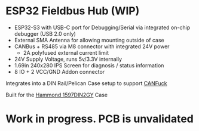 # ESP32 Fieldbus Hub (WIP)
- ESP32-S3 with USB-C port for Debugging/Serial via integrated on-chip debugger (USB 2.0 only)
- External SMA Antenna for allowing mounting outside of case
- CANBus + RS485 via M8 connector with integrated 24V power
  - 2A polyfused external current limit
- 24V Supply Voltage, runs 5v/3.3V internally
- 1.69in 240x280 IPS Screen for diagnosis / status information
- 8 IO + 2 VCC/GND Addon connector

Integrates into a DIN Rail/Pelican Case setup to support [CANFuck](https://github.com/zylos146/CANFuck)

Built for the [Hammond 1597DIN2GY](https://www.hammfg.com/part/1597DIN2GY) Case

# Work in progress. PCB is unvalidated
